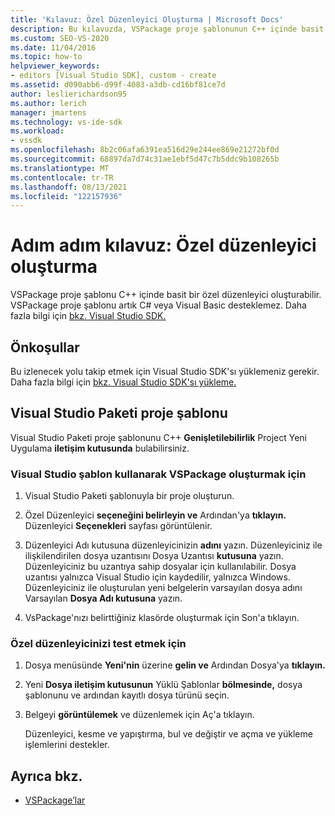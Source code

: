 ```yaml
---
title: 'Kılavuz: Özel Düzenleyici Oluşturma | Microsoft Docs'
description: Bu kılavuzda, VSPackage proje şablonunun C++ içinde basit bir özel düzenleyici oluşturma hakkında bilgi edinebilirsiniz.
ms.custom: SEO-VS-2020
ms.date: 11/04/2016
ms.topic: how-to
helpviewer_keywords:
- editors [Visual Studio SDK], custom - create
ms.assetid: d090abb6-d99f-4083-a3db-cd16bf81ce7d
author: leslierichardson95
ms.author: lerich
manager: jmartens
ms.technology: vs-ide-sdk
ms.workload:
- vssdk
ms.openlocfilehash: 8b2c06afa6391ea516d29e244ee869e21272bf0d
ms.sourcegitcommit: 68897da7d74c31ae1ebf5d47c7b5ddc9b108265b
ms.translationtype: MT
ms.contentlocale: tr-TR
ms.lasthandoff: 08/13/2021
ms.locfileid: "122157936"
---
```

# <a name="walkthrough-create-a-custom-editor"></a>Adım adım kılavuz: Özel düzenleyici oluşturma
VSPackage proje şablonu C++ içinde basit bir özel düzenleyici oluşturabilir. VSPackage proje şablonu artık C# veya Visual Basic desteklemez. Daha fazla bilgi için [bkz. Visual Studio SDK.](../extensibility/visual-studio-sdk.md)

## <a name="prerequisites"></a>Önkoşullar
 Bu izlenecek yolu takip etmek için Visual Studio SDK'sı yüklemeniz gerekir. Daha fazla bilgi için [bkz. Visual Studio SDK'sı yükleme.](../extensibility/installing-the-visual-studio-sdk.md)

## <a name="the-visual-studio-package-project-template"></a>Visual Studio Paketi proje şablonu
 Visual Studio Paketi proje şablonunu C++ **Genişletilebilirlik** Project Yeni Uygulama **iletişim kutusunda** bulabilirsiniz.

### <a name="to-create-a-vspackage-using-the-visual-studio-package-template"></a>Visual Studio şablon kullanarak VSPackage oluşturmak için

1. Visual Studio Paketi şablonuyla bir proje oluşturun.

2. Özel Düzenleyici **seçeneğini belirleyin ve** Ardından'ya **tıklayın.** Düzenleyici **Seçenekleri** sayfası görüntülenir.

3. Düzenleyici Adı kutusuna düzenleyicinizin **adını** yazın. Düzenleyiciniz ile ilişkilendirilen dosya uzantısını Dosya Uzantısı **kutusuna** yazın. Düzenleyiciniz bu uzantıya sahip dosyalar için kullanılabilir. Dosya uzantısı yalnızca Visual Studio için kaydedilir, yalnızca Windows. Düzenleyiciniz ile oluşturulan yeni belgelerin varsayılan dosya adını Varsayılan **Dosya Adı kutusuna** yazın.

4. VsPackage'nızı belirttiğiniz klasörde oluşturmak için Son'a tıklayın. 

### <a name="to-test-your-custom-editor"></a>Özel düzenleyicinizi test etmek için

1. Dosya menüsünde **Yeni'nin** üzerine **gelin ve** Ardından Dosya'ya **tıklayın.**

2. Yeni **Dosya iletişim kutusunun** Yüklü Şablonlar **bölmesinde,** dosya şablonunu ve ardından kayıtlı dosya türünü seçin.

3. Belgeyi **görüntülemek** ve düzenlemek için Aç'a tıklayın.

     Düzenleyici, kesme ve yapıştırma, bul ve değiştir ve açma ve yükleme işlemlerini destekler.

## <a name="see-also"></a>Ayrıca bkz.
- [VSPackage’lar](../extensibility/internals/vspackages.md)

